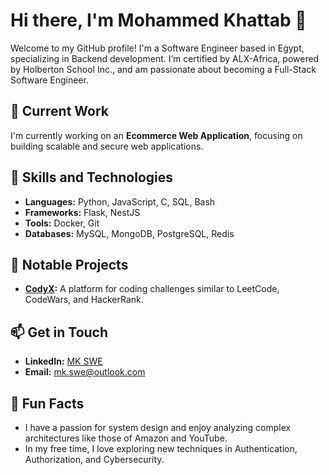 # Hi there, I'm Mohammed Khattab 👋

Welcome to my GitHub profile! I'm a Software Engineer based in Egypt, specializing in Backend development. I’m certified by ALX-Africa, powered by Holberton School Inc., and am passionate about becoming a Full-Stack Software Engineer. 

## 🔭 Current Work

I'm currently working on an **Ecommerce Web Application**, focusing on building scalable and secure web applications.

## 🚀 Skills and Technologies

- **Languages:** Python, JavaScript, C, SQL, Bash
- **Frameworks:** Flask, NestJS
- **Tools:** Docker, Git
- **Databases:** MySQL, MongoDB, PostgreSQL, Redis

## 🌟 Notable Projects

- **[CodyX](https://github.com/MK-SWE/codyx):** A platform for coding challenges similar to LeetCode, CodeWars, and HackerRank.

## 📫 Get in Touch

- **LinkedIn:** [MK SWE](https://www.linkedin.com/in/mk-swe)
- **Email:** [mk.swe@outlook.com](mailto:mk.swe@outlook.com)

## 🎨 Fun Facts

- I have a passion for system design and enjoy analyzing complex architectures like those of Amazon and YouTube.
- In my free time, I love exploring new techniques in Authentication, Authorization, and Cybersecurity.
